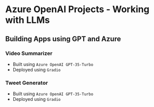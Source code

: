 # Azure OpenAI Projects - Working with LLMs

## Building Apps using GPT and Azure 

### Video Summarizer 
- Built using `Azure OpenAI GPT-35-Turbo`
- Deployed using `Gradio`

### Tweet Generator
- Built using `Azure OpenAI GPT-35-Turbo`
- Deployed using `Gradio`